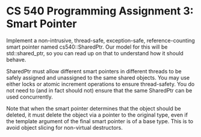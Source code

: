 # CS 540 Programming Assignment 3: Smart Pointer

Implement a non-intrusive, thread-safe, exception-safe, reference-counting smart pointer named cs540::SharedPtr. Our model for this will be std::shared_ptr, so you can read up on that to understand how it should behave.

SharedPtr must allow different smart pointers in different threads to be safely assigned and unassigned to the same shared objects. You may use either locks or atomic increment operations to ensure thread-safety. You do not need to (and in fact should not) ensure that the same SharedPtr can be used concurrently.

Note that when the smart pointer determines that the object should be deleted, it must delete the object via a pointer to the original type, even if the template argument of the final smart pointer is of a base type. This is to avoid object slicing for non-virtual destructors.